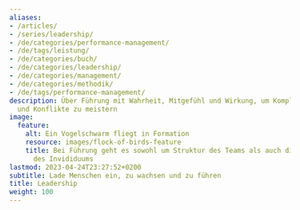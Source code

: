```yaml
---
aliases:
- /articles/
- /series/leadership/
- /de/categories/performance-management/
- /de/tags/leistung/
- /de/categories/buch/
- /de/categories/leadership/
- /de/categories/management/
- /de/categories/methodik/
- /de/tags/performance-management/
description: Über Führung mit Wahrheit, Mitgefühl und Wirkung, um Komplexität, Mehrdeutigkeit
  und Konflikte zu meistern
image:
  feature:
    alt: Ein Vogelschwarm fliegt in Formation
    resource: images/flock-of-birds-feature
    title: Bei Führung geht es sowohl um Struktur des Teams als auch die Gestaltungsfreiheit
      des Invididuums
lastmod: 2023-04-24T23:27:52+0200
subtitle: Lade Menschen ein, zu wachsen und zu führen
title: Leadership
weight: 100
---
```

